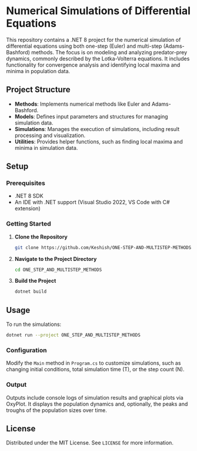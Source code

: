 # Numerical Simulations of Differential Equations

This repository contains a .NET 8 project for the numerical simulation of differential equations using both one-step (Euler) and multi-step (Adams-Bashford) methods. The focus is on modeling and analyzing predator-prey dynamics, commonly described by the Lotka-Volterra equations. It includes functionality for convergence analysis and identifying local maxima and minima in population data.

## Project Structure

- **Methods**: Implements numerical methods like Euler and Adams-Bashford.
- **Models**: Defines input parameters and structures for managing simulation data.
- **Simulations**: Manages the execution of simulations, including result processing and visualization.
- **Utilities**: Provides helper functions, such as finding local maxima and minima in simulation data.

## Setup

### Prerequisites

- .NET 8 SDK
- An IDE with .NET support (Visual Studio 2022, VS Code with C# extension)

### Getting Started

1. **Clone the Repository**
   ```bash
   git clone https://github.com/Keshish/ONE-STEP-AND-MULTISTEP-METHODS.git
   ```
2. **Navigate to the Project Directory**
   ```bash
   cd ONE_STEP_AND_MULTISTEP_METHODS
   ```
3. **Build the Project**
   ```bash
   dotnet build
   ```

## Usage

To run the simulations:

```bash
dotnet run --project ONE_STEP_AND_MULTISTEP_METHODS
```

### Configuration

Modify the `Main` method in `Program.cs` to customize simulations, such as changing initial conditions, total simulation time \(T\), or the step count \(N\).

### Output

Outputs include console logs of simulation results and graphical plots via OxyPlot. It displays the population dynamics and, optionally, the peaks and troughs of the population sizes over time.


## License

Distributed under the MIT License. See `LICENSE` for more information.

